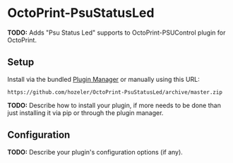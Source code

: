 # OctoPrint-PsuStatusLed

**TODO:** Adds "Psu Status Led" supports to OctoPrint-PSUControl plugin for OctoPrint.

## Setup

Install via the bundled [Plugin Manager](https://github.com/foosel/OctoPrint/wiki/Plugin:-Plugin-Manager)
or manually using this URL:

    https://github.com/hozeler/OctoPrint-PsuStatusLed/archive/master.zip

**TODO:** Describe how to install your plugin, if more needs to be done than just installing it via pip or through
the plugin manager.

## Configuration

**TODO:** Describe your plugin's configuration options (if any).
